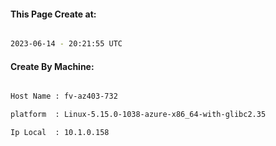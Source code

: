 
   
#### This Page Create at:

```bash

2023-06-14 - 20:21:55 UTC

```

#### Create By Machine:

```bash

Host Name : fv-az403-732

platform  : Linux-5.15.0-1038-azure-x86_64-with-glibc2.35

Ip Local  : 10.1.0.158

```

